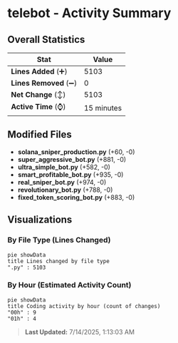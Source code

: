 # telebot - Activity Summary 

## Overall Statistics

| Stat                   | Value                                                             |
| ---------------------- | ----------------------------------------------------------------- |
| **Lines Added** (➕)   | 5103                                          |
| **Lines Removed** (➖) | 0                                        |
| **Net Change** (↕)    | 5103                |
| **Active Time** (⌚)   | 15 minutes |


## Modified Files
- **solana_sniper_production.py** (+60, -0)
- **super_aggressive_bot.py** (+881, -0)
- **ultra_simple_bot.py** (+582, -0)
- **smart_profitable_bot.py** (+935, -0)
- **real_sniper_bot.py** (+974, -0)
- **revolutionary_bot.py** (+788, -0)
- **fixed_token_scoring_bot.py** (+883, -0)

## Visualizations

### By File Type (Lines Changed)

```mermaid
pie showData
title Lines changed by file type
".py" : 5103
```

### By Hour (Estimated Activity Count)

```mermaid
pie showData
title Coding activity by hour (count of changes)
"00h" : 9
"01h" : 4
```


> **Last Updated:** 7/14/2025, 1:13:03 AM